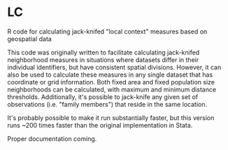 # LC
R code for calculating jack-knifed "local context" measures based on geospatial data

This code was originally written to facilitate calculating jack-knifed neighborhood measures in situations where datasets differ in their individual identifiers, but have consistent spatial divisions. However, it can also be used to calculate these measures in any single dataset that has coordinate or grid information. Both fixed area and fixed population size neighborhoods can be calculated, with maximum and minimum distance thresholds. Additionally, it's possible to jack-knife any given set of observations (i.e. "family members") that reside in the same location.

It's probably possible to make it run substantially faster, but this version runs ~200 times faster than the original implementation in Stata.

Proper documentation coming.
